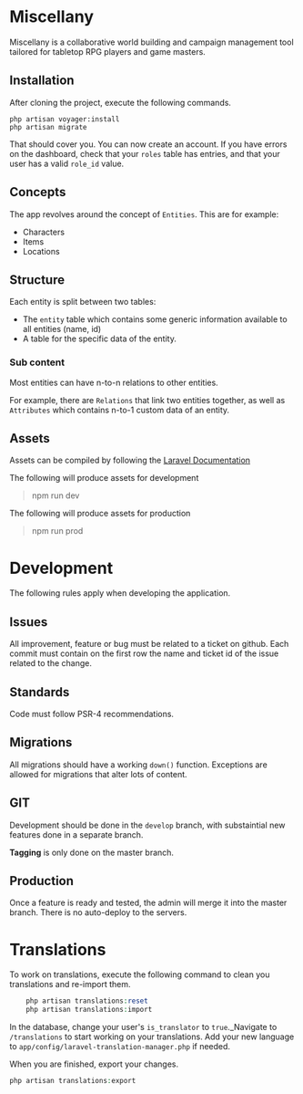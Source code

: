 # Miscellany

Miscellany is a collaborative world building and campaign management tool tailored for tabletop RPG players and game masters.

## Installation

After cloning the project, execute the following commands.

```
php artisan voyager:install
php artisan migrate
```

That should cover you. You can now create an account. If you have errors on the dashboard, check that your `roles` table has entries, and that your user has a valid `role_id` value.

## Concepts

The app revolves around the concept of `Entities`. This are for example:

* Characters
* Items
* Locations

## Structure

Each entity is split between two tables: 

* The `entity` table which contains some generic information available to all entities (name, id)
* A table for the specific data of the entity.

### Sub content
Most entities can have n-to-n relations to other entities.

For example, there are `Relations` that link two entities together, as well as `Attributes` which contains n-to-1 custom data of an entity.

## Assets

Assets can be compiled by following the [Laravel Documentation](https://laravel.com/docs/5.5/mix)

The following will produce assets for development

> npm run dev

The following will produce assets for production

> npm run prod  

# Development

The following rules apply when developing the application.

## Issues

All improvement, feature or bug must be related to a ticket on github. Each commit must contain on the first row the name and ticket id of the issue related to the change.

## Standards

Code must follow PSR-4 recommendations.

## Migrations

All migrations should have a working `down()` function. Exceptions are allowed for migrations that alter lots of content.

## GIT

Development should be done in the `develop` branch, with substaintial new features done in a separate branch.

**Tagging** is only done on the master branch.

## Production

Once a feature is ready and tested, the admin will merge it into the master branch. There is no auto-deploy to the servers.

# Translations

To work on translations, execute the following command to clean you translations and re-import them.

```php
    php artisan translations:reset
    php artisan translations:import
```

In the database, change your user's `is_translator` to `true`._Navigate to `/translations` to start working on your translations. Add your new language to `app/config/laravel-translation-manager.php` if needed.

When you are finished, export your changes.

```php
php artisan translations:export
```
